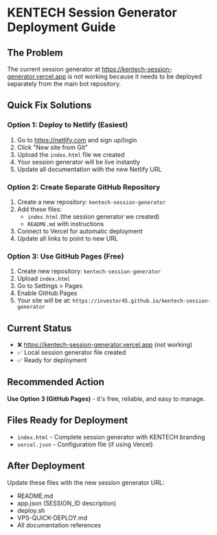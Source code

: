 # KENTECH Session Generator Deployment Guide

## The Problem
The current session generator at https://kentech-session-generator.vercel.app is not working because it needs to be deployed separately from the main bot repository.

## Quick Fix Solutions

### Option 1: Deploy to Netlify (Easiest)
1. Go to https://netlify.com and sign up/login
2. Click "New site from Git"
3. Upload the `index.html` file we created
4. Your session generator will be live instantly
5. Update all documentation with the new Netlify URL

### Option 2: Create Separate GitHub Repository
1. Create a new repository: `kentech-session-generator`
2. Add these files:
   - `index.html` (the session generator we created)
   - `README.md` with instructions
3. Connect to Vercel for automatic deployment
4. Update all links to point to new URL

### Option 3: Use GitHub Pages (Free)
1. Create new repository: `kentech-session-generator`
2. Upload `index.html`
3. Go to Settings > Pages
4. Enable GitHub Pages
5. Your site will be at: `https://investor45.github.io/kentech-session-generator`

## Current Status
- ❌ https://kentech-session-generator.vercel.app (not working)
- ✅ Local session generator file created
- ✅ Ready for deployment

## Recommended Action
**Use Option 3 (GitHub Pages)** - it's free, reliable, and easy to manage.

## Files Ready for Deployment
- `index.html` - Complete session generator with KENTECH branding
- `vercel.json` - Configuration file (if using Vercel)

## After Deployment
Update these files with the new session generator URL:
- README.md
- app.json (SESSION_ID description)
- deploy.sh
- VPS-QUICK-DEPLOY.md
- All documentation references
